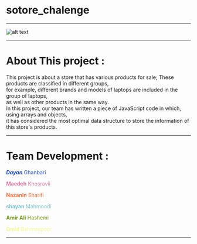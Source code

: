 # sotore_chalenge

****
![alt text](https://www.blogtyrant.com/wp-content/uploads/2019/07/how-to-start-an-online-store-min.png)
****
# About This project : 

This project is about a store that has various products for sale; These products are classified in different groups, <br>
for example, different brands and models of laptops are included in the group of laptops, <br>
as well as other products in the same way. <br>
In this project, our team has written a piece of JavaScript code in which, using arrays and objects, <br>
it has considered the most optimal data structure to store the information of this store's products. <br>
**** 
# Team Development :

<span style="color:#1c49d1">**_Dayan_** Ghanbari</span>


<span style="color:#e575a5">**Maedeh** Khosravii</span>

<span style="color:#ff6d38">**Nazanin** Sharifi</span>

<span style="color:#77c5d1">**shayan** Mahmoodi</span>

<span style="color:#759913">**Amir Ali** Hashemi</span>

<span style="color:#f6f98e">**Omid** Bahmanpoor</span>
****


